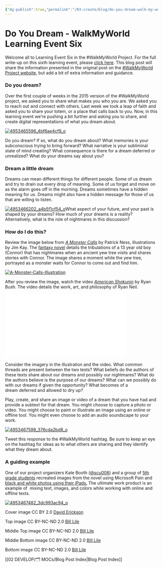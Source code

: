 ```yaml
---
{"dg-publish":true,"permalink":"/03-create/blog/do-you-dream-walk-my-world-learning-event-six/","title":"Do You Dream - #WalkMyWorld Learning Event Six","tags":["walkmyworld"]}
---
```


# Do You Dream - WalkMyWorld Learning Event Six

Welcome all to Learning Event Six in the #WalkMyWorld Project. For the full write-up on this sixth learning event, please [click here](https://sites.google.com/site/walkmyworldproject/2015-learning-events/i-dream). This blog post will share the information presented in the original post on the [#WalkMyWorld Project website](https://sites.google.com/site/walkmyworldproject/), but add a bit of extra information and guidance.

### Do you dream?

Over the first couple of weeks in the 2015 version of the #WalkMyWorld project, we asked you to share what makes you who you are. We asked you to reach out and connect with others. Last week we took a leap of faith and asked you to share your totem, or a place that calls back to you. Now, in this learning event we're pushing a bit further and asking you to share, and create digital representations of what you dream about.

[![4953465596_4bf6ae4cf9_o](images/4953465596_4bf6ae4cf9_o-470x260.png)](http://wiobyrne.com/wp-content/uploads/2015/02/4953465596_4bf6ae4cf9_o.png)

Do you dream? If so, what do you dream about? What memories is your subconscious trying to bring forward? What narrative is your subliminal state of mind creating? What consequence is there for a dream deferred or unrealized? What do your dreams say about you?

### Dream a little dream

Dreams can mean different things for different people. Some of us dream and try to drain out every drop of meaning. Some of us forget and move on as the alarm goes off in the morning. Dreams sometimes have a hidden meaning for us. Dreams might also have a hidden message for those of us that are willing to listen.

[![4953466202_a4b5f1cf54_o](images/4953466202_a4b5f1cf54_o-470x260.png)](http://wiobyrne.com/wp-content/uploads/2015/02/4953466202_a4b5f1cf54_o.png)What aspect of your future, and your past is shaped by your dreams? How much of your dreams is a reality? Alternatively, what is the role of nightmares in this discussion?

### How do I do this?

Review the image below from [_A Monster Calls_](http://en.wikipedia.org/wiki/A_Monster_Calls) by Patrick Ness, illustrations by Jim Kay. The [fantasy novel](http://en.wikipedia.org/wiki/A_Monster_Calls) details the tribulations of a 13 year old boy (Connor) that has nightmares when an ancient yew tree visits and shares stories with Connor. The image shares a moment while the yew tree, portrayed as a monster waits for Connor to come out and find him.

[![A-Monster-Calls-Illustration](images/A-Monster-Calls-Illustration-470x260.jpg)](http://wiobyrne.com/wp-content/uploads/2015/02/A-Monster-Calls-Illustration.jpg)

After you review the image, watch the video [_American Shokunin_](https://vimeo.com/119134995) by Ryan Bush. The video details the work, art, and philosophy of Ryan Neil.

<iframe src="//player.vimeo.com/video/119134995?color=ffffff&amp;title=0&amp;byline=0&amp;portrait=0&amp;badge=0" width="400" height="211" frameborder="0" allowfullscreen="allowfullscreen"></iframe>

Consider the imagery in the illustration and the video. What common threads are present between the two texts? What beliefs do the authors of these texts share about our dreams and possibly our nightmares? What do the authors believe is the purpose of our dreams? What can we possibly do with our dreams if given the opportunity? What becomes of a dream deferred and allowed to dry up?

Play, create, and share an image or video of a dream that you have had and provide a subtext for that dream. You might choose to capture a photo or video. You might choose to paint or illustrate an image using an online or offline tool. You might even choose to add an audio soundscape to your work.

[![4953467598_376cda2bd8_o](images/4953467598_376cda2bd8_o-470x260.png)](http://wiobyrne.com/wp-content/uploads/2015/02/4953467598_376cda2bd8_o.png)

Tweet this response to the #WalkMyWorld hashtag. Be sure to keep an eye on the hashtag for ideas as to what others are sharing and they identify what they dream about.

### A guiding example

One of our project organizers Kate Booth ([@scu006](https://twitter.com/scu006)) and a group of [5th grade students](http://southgraftonpublicschool.edublogs.org/2014-11-11/a-monster-calls-visual-literacy/) recreated images from the novel using Microsoft Pain and [black and white photos using their iPads.](http://southgraftonpublicschool.edublogs.org/2014-12-15/a-monster-calls-photography-5dz/) The ultimate work product is an example of  mixing text, images, and colors while working with online and offline texts.

[![4953467482_3dc993ac94_o](images/4953467482_3dc993ac94_o-470x260.png)](http://wiobyrne.com/wp-content/uploads/2015/02/4953467482_3dc993ac94_o.png)

Cover image CC BY 2.0 [David Erickson](https://www.flickr.com/photos/e-strategycom/1054179588)

Top image CC BY-NC-ND 2.0 [Bill Lile](https://www.flickr.com/photos/blile59/4953465596)

Middle Top image CC BY-NC-ND 2.0 [Bill Lile](https://www.flickr.com/photos/blile59/4953466202)

Middle Bottom image CC BY-NC-ND 2.0 [Bill Lile](https://www.flickr.com/photos/blile59/4953467598)

Bottom image CC BY-NC-ND 2.0 [Bill Lile](https://www.flickr.com/photos/blile59/4953467482)

[[02 DEVELOP/🗂️ MOCs/Blog Post Index\|Blog Post Index]]